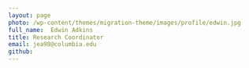 ```yaml
---
layout: page
photo: /wp-content/themes/migration-theme/images/profile/edwin.jpg
full_name:  Edwin Adkins
title: Research Coordinator
email: jea98@columbia.edu
github: 
---
```


